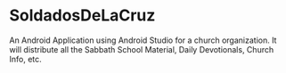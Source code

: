 SoldadosDeLaCruz
================

An Android Application using Android Studio for a church organization. It will distribute all the Sabbath School Material, Daily Devotionals, Church Info, etc.
